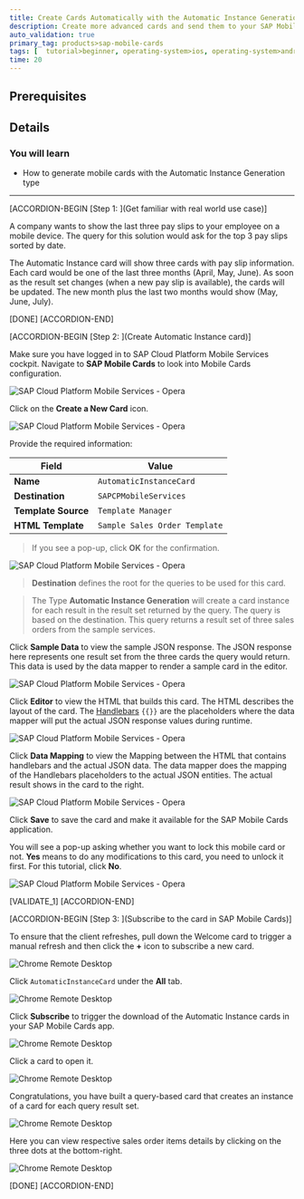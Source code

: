 ```yaml
---
title: Create Cards Automatically with the Automatic Instance Generation Template
description: Create more advanced cards and send them to your SAP Mobile Cards application.
auto_validation: true
primary_tag: products>sap-mobile-cards
tags: [  tutorial>beginner, operating-system>ios, operating-system>android, topic>mobile, products>sap-cloud-platform, products>sap-mobile-cards ]
time: 20
---
```


## Prerequisites

## Details
### You will learn
 - How to generate mobile cards with the Automatic Instance Generation type

---

[ACCORDION-BEGIN [Step 1: ](Get familiar with real world use case)]

A company wants to show the last three pay slips to your employee on a mobile device. The query for this solution would ask for the top 3 pay slips sorted by date.

The Automatic Instance card will show three cards with pay slip information. Each card would be one of the last three months (April, May, June). As soon as the result set changes (when a new pay slip is available), the cards will be updated. The new month plus the last two months would show (May, June, July).

[DONE]
[ACCORDION-END]

[ACCORDION-BEGIN [Step 2: ](Create Automatic Instance card)]

Make sure you have logged in to SAP Cloud Platform Mobile Services cockpit. Navigate to **SAP Mobile Cards** to look into Mobile Cards configuration.

![SAP Cloud Platform Mobile Services - Opera](Markdown_files/img_000.png)

Click on the **Create a New Card** icon.

![SAP Cloud Platform Mobile Services - Opera](Markdown_files/img_001.png)

Provide the required information:

| Field | Value |
|----|----|
| **Name** | `AutomaticInstanceCard` |
| **Destination** | `SAPCPMobileServices` |
| **Template Source** | `Template Manager` |
| **HTML Template** | `Sample Sales Order Template` |

> If you see a pop-up, click **OK** for the confirmation.

![SAP Cloud Platform Mobile Services - Opera](Markdown_files/img_010.png)

> **Destination** defines the root for the queries to be used for this card.

>The Type **Automatic Instance Generation** will create a card instance for each result in the result set returned by the query. The query is based on the destination. This query returns a result set of three sales orders from the sample services.

Click **Sample Data** to view the sample JSON response. The JSON response here represents one result set from the three cards the query would return. This data is used by the data mapper to render a sample card in the editor.

![SAP Cloud Platform Mobile Services - Opera](Markdown_files/img_012.png)

Click **Editor** to view the HTML that builds this card. The HTML describes the layout of the card. The [Handlebars](https://handlebarsjs.com/) `{{}}` are the placeholders where the data mapper will put the actual JSON response values during runtime.

![SAP Cloud Platform Mobile Services - Opera](Markdown_files/img_014.png)

Click **Data Mapping** to view the Mapping between the HTML that contains handlebars and the actual JSON data. The data mapper does the mapping of the Handlebars placeholders to the actual JSON entities. The actual result shows in the card to the right.

![SAP Cloud Platform Mobile Services - Opera](Markdown_files/img_016.png)

Click **Save** to save the card and make it available for the SAP Mobile Cards application.

You will see a pop-up asking whether you want to lock this mobile card or not. **Yes** means to do any modifications to this card, you need to unlock it first. For this tutorial, click **No**.

![SAP Cloud Platform Mobile Services - Opera](Markdown_files/img_018.png)

[VALIDATE_1]
[ACCORDION-END]

[ACCORDION-BEGIN [Step 3: ](Subscribe to the card in SAP Mobile Cards)]

To ensure that the client refreshes, pull down the Welcome card to trigger a manual refresh and then click the **+** icon to subscribe a new card.

![Chrome Remote Desktop](Markdown_files/img_020.png)

Click `AutomaticInstanceCard` under the **All** tab.

![ Chrome Remote Desktop](Markdown_files/img_022.png)

Click **Subscribe** to trigger the download of the Automatic Instance cards in your SAP Mobile Cards app.

![ Chrome Remote Desktop](Markdown_files/img_023.png)

Click a card to open it.

![ Chrome Remote Desktop](Markdown_files/img_024.png)

Congratulations, you have built a query-based card that creates an instance of a card for each query result set.

![ Chrome Remote Desktop](Markdown_files/img_025.png)

Here you can view respective sales order items details by clicking on the three dots at the bottom-right.

![Chrome Remote Desktop](Markdown_files/img_026.png)

[DONE]
[ACCORDION-END]
